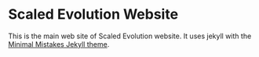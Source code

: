 # Scaled Evolution Website

This is the main web site of Scaled Evolution website. It uses jekyll with the [Minimal Mistakes Jekyll theme](https://github.com/mmistakes/minimal-mistakes).
